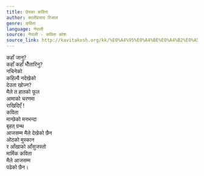 ```yaml
---
title: छेस्का कविता
author: कालीप्रसाद रिजाल
genre: कविता
language: नेपाली
source: नेपाली - कविता कोश
source_link: http://kavitakosh.org/kk/%E0%A4%95%E0%A4%BE%E0%A4%B2%E0%A5%80%E0%A4%AA%E0%A5%8D%E0%A4%B0%E0%A4%B8%E0%A4%BE%E0%A4%A6_%E0%A4%B0%E0%A4%BF%E0%A4%9C%E0%A4%BE%E0%A4%B2
---
```


कहाँ जानु?  
कहाँ कहाँ भौँतारिनु?  
नचिनेको  
कहिल्यै नदेखेको  
देउता खोज्न?  
मैले त हातको फूल  
आमाको चरणमा  
राखिदिएँ !  
कविता  
मान्छेको मनभन्दा  
बृहत् ग्रन्थ  
आजसम्म मैले देखेको छैन  
ओठको मुस्कान  
र आँखाको आँसुजस्तो  
मार्मिक कविता  
मैले आजसम्म  
पढेको छैन।

